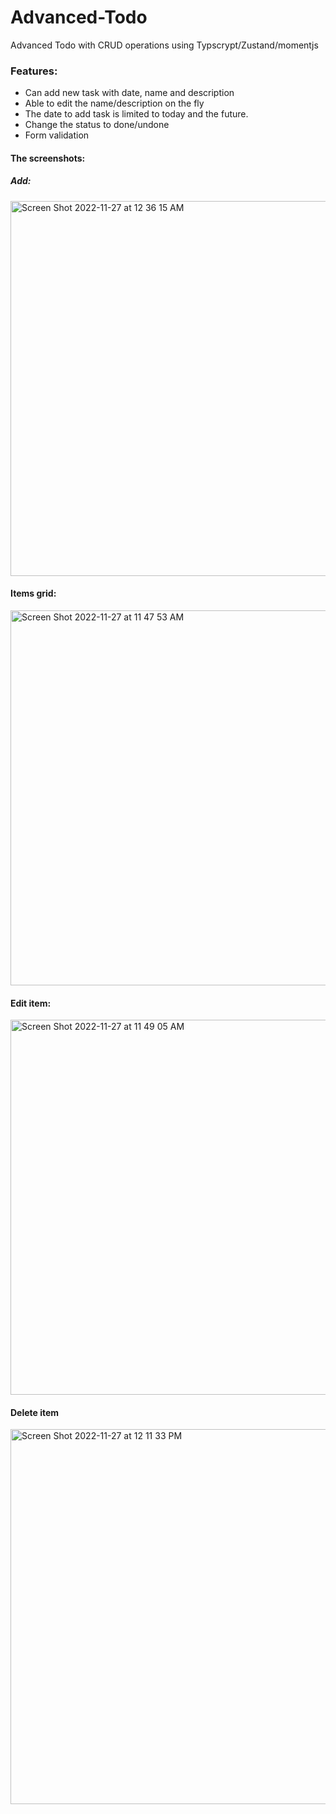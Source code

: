 # Advanced-Todo

Advanced Todo with CRUD operations using Typscrypt/Zustand/momentjs

### Features:
- Can add new task with date, name and description
- Able to edit the name/description on the fly
- The date to add task is limited to today and the future.
- Change the status to done/undone
- Form validation

#### The screenshots:

##### Add:
<img width="600" alt="Screen Shot 2022-11-27 at 12 36 15 AM" src="https://user-images.githubusercontent.com/59441376/204112821-14e81899-012d-4eea-9f96-c2f8b4360555.png">

#### Items grid:
<img width="600" alt="Screen Shot 2022-11-27 at 11 47 53 AM" src="https://user-images.githubusercontent.com/59441376/204131261-b7d8adba-6075-4ea2-8555-943c0c53b638.png">


#### Edit item:
<img width="600" alt="Screen Shot 2022-11-27 at 11 49 05 AM" src="https://user-images.githubusercontent.com/59441376/204131297-b3f89ff5-1f18-42ab-8d33-ff8f781b31b7.png">

#### Delete item
<img width="600" alt="Screen Shot 2022-11-27 at 12 11 33 PM" src="https://user-images.githubusercontent.com/59441376/204132125-62d3264c-3fc8-40e6-9106-7e2a92d30603.png">




 


